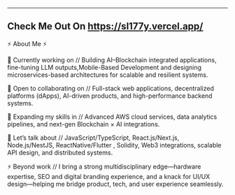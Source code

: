 -------------------------------------------------------------------
Check Me Out On https://sl177y.vercel.app/
-------------------------------------------------------------------

⚡ About Me ⚡

🔭 Currently working on // Building AI–Blockchain integrated applications, fine-tuning LLM outputs,Mobile-Based Development and designing microservices-based architectures for scalable and resilient systems.

👯 Open to collaborating on // Full-stack web applications, decentralized platforms (dApps), AI-driven products, and high-performance backend systems.

🌱 Expanding my skills in // Advanced AWS cloud services, data analytics pipelines, and next-gen Blockchain × AI integrations.

💬 Let’s talk about // JavaScript/TypeScript, React.js/Next.js, Node.js/NestJS, ReactNative/Flutter , Solidity, Web3 integrations, scalable API design, and distributed systems.

⚡ Beyond work // I bring a strong multidisciplinary edge—hardware expertise, SEO and digital branding experience, and a knack for UI/UX design—helping me bridge product, tech, and user experience seamlessly.

